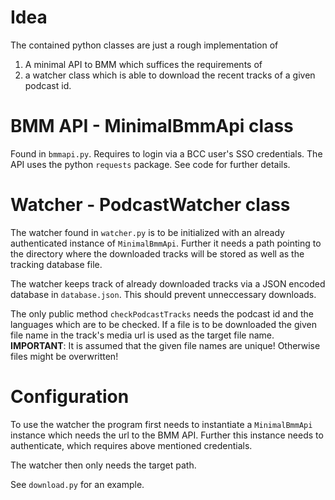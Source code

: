 # Idea

The contained python classes are just a rough implementation of

1) A minimal API to BMM which suffices the requirements of
2) a watcher class which is able to download the recent tracks
   of a given podcast id.

# BMM API - MinimalBmmApi class

Found in `bmmapi.py`. Requires to login via a BCC user's SSO credentials.
The API uses the python `requests` package.
See code for further details.

# Watcher - PodcastWatcher class

The watcher found in `watcher.py` is to be initialized with an already authenticated instance of `MinimalBmmApi`. Further it needs a path pointing to the directory where the downloaded tracks will be stored as well as the tracking database file.

The watcher keeps track of already downloaded tracks via a JSON encoded database in `database.json`. This should prevent unneccessary downloads.

The only public method `checkPodcastTracks` needs the podcast id and the languages which are to be checked. If a file is to be downloaded the given file name in the track's media url is used as the target file name. **IMPORTANT**: It is assumed that the given file names are unique! Otherwise files might be overwritten!

# Configuration

To use the watcher the program first needs to instantiate a `MinimalBmmApi` instance which needs the url to the BMM API. Further this instance needs to authenticate, which requires above mentioned credentials.

The watcher then only needs the target path.

See `download.py` for an example.
